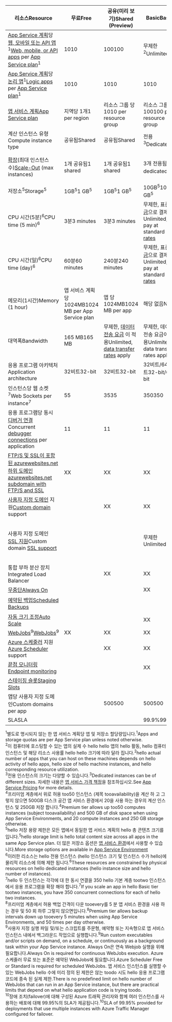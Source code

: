 | <span data-ttu-id="7a0bd-101">리소스</span><span class="sxs-lookup"><span data-stu-id="7a0bd-101">Resource</span></span> | <span data-ttu-id="7a0bd-102">무료</span><span class="sxs-lookup"><span data-stu-id="7a0bd-102">Free</span></span> | <span data-ttu-id="7a0bd-103">공유(미리 보기)</span><span class="sxs-lookup"><span data-stu-id="7a0bd-103">Shared (Preview)</span></span> | <span data-ttu-id="7a0bd-104">Basic</span><span class="sxs-lookup"><span data-stu-id="7a0bd-104">Basic</span></span> | <span data-ttu-id="7a0bd-105">표준</span><span class="sxs-lookup"><span data-stu-id="7a0bd-105">Standard</span></span> | <span data-ttu-id="7a0bd-106">Premium(미리 보기)</span><span class="sxs-lookup"><span data-stu-id="7a0bd-106">Premium (Preview)</span></span></th> |
| --- | --- | --- | --- | --- | --- |
| <span data-ttu-id="7a0bd-107">[App Service 계획](../articles/app-service/azure-web-sites-web-hosting-plans-in-depth-overview.md)당 [웹, 모바일 또는 API 앱](https://azure.microsoft.com/services/app-service/)<sup>1</sup></span><span class="sxs-lookup"><span data-stu-id="7a0bd-107">[Web, mobile, or API apps](https://azure.microsoft.com/services/app-service/) per [App Service plan](../articles/app-service/azure-web-sites-web-hosting-plans-in-depth-overview.md)<sup>1</sup></span></span> |<span data-ttu-id="7a0bd-108">10</span><span class="sxs-lookup"><span data-stu-id="7a0bd-108">10</span></span> |<span data-ttu-id="7a0bd-109">100</span><span class="sxs-lookup"><span data-stu-id="7a0bd-109">100</span></span> |<span data-ttu-id="7a0bd-110">무제한<sup>2</sup></span><span class="sxs-lookup"><span data-stu-id="7a0bd-110">Unlimited<sup>2</sup></span></span> |<span data-ttu-id="7a0bd-111">무제한<sup>2</sup></span><span class="sxs-lookup"><span data-stu-id="7a0bd-111">Unlimited<sup>2</sup></span></span> |<span data-ttu-id="7a0bd-112">무제한<sup>2</sup></span><span class="sxs-lookup"><span data-stu-id="7a0bd-112">Unlimited<sup>2</sup></span></span> |
| <span data-ttu-id="7a0bd-113">[App Service 계획](../articles/app-service/azure-web-sites-web-hosting-plans-in-depth-overview.md)당 [논리 앱](https://azure.microsoft.com/services/app-service/logic/)</a><sup>1</sup></span><span class="sxs-lookup"><span data-stu-id="7a0bd-113">[Logic apps](https://azure.microsoft.com/services/app-service/logic/) per [App Service plan](../articles/app-service/azure-web-sites-web-hosting-plans-in-depth-overview.md)</a><sup>1</sup></span></span> |<span data-ttu-id="7a0bd-114">10</span><span class="sxs-lookup"><span data-stu-id="7a0bd-114">10</span></span> |<span data-ttu-id="7a0bd-115">10</span><span class="sxs-lookup"><span data-stu-id="7a0bd-115">10</span></span> |<span data-ttu-id="7a0bd-116">10</span><span class="sxs-lookup"><span data-stu-id="7a0bd-116">10</span></span> |<span data-ttu-id="7a0bd-117">코어 당 20</span><span class="sxs-lookup"><span data-stu-id="7a0bd-117">20 per core</span></span> |<span data-ttu-id="7a0bd-118">코어 당 20</span><span class="sxs-lookup"><span data-stu-id="7a0bd-118">20 per core</span></span> |
| [<span data-ttu-id="7a0bd-119">앱 서비스 계획</span><span class="sxs-lookup"><span data-stu-id="7a0bd-119">App Service plan</span></span>](../articles/app-service/azure-web-sites-web-hosting-plans-in-depth-overview.md) |<span data-ttu-id="7a0bd-120">지역당 1개</span><span class="sxs-lookup"><span data-stu-id="7a0bd-120">1 per region</span></span> |<span data-ttu-id="7a0bd-121">리소스 그룹 당 10</span><span class="sxs-lookup"><span data-stu-id="7a0bd-121">10 per resource group</span></span> |<span data-ttu-id="7a0bd-122">리소스 그룹당 100</span><span class="sxs-lookup"><span data-stu-id="7a0bd-122">100 per resource group</span></span> |<span data-ttu-id="7a0bd-123">리소스 그룹당 100</span><span class="sxs-lookup"><span data-stu-id="7a0bd-123">100 per resource group</span></span> |<span data-ttu-id="7a0bd-124">리소스 그룹당 100</span><span class="sxs-lookup"><span data-stu-id="7a0bd-124">100 per resource group</span></span> |
| <span data-ttu-id="7a0bd-125">계산 인스턴스 유형</span><span class="sxs-lookup"><span data-stu-id="7a0bd-125">Compute instance type</span></span> |<span data-ttu-id="7a0bd-126">공유됨</span><span class="sxs-lookup"><span data-stu-id="7a0bd-126">Shared</span></span> |<span data-ttu-id="7a0bd-127">공유됨</span><span class="sxs-lookup"><span data-stu-id="7a0bd-127">Shared</span></span> |<span data-ttu-id="7a0bd-128">전용<sup>3</sup></span><span class="sxs-lookup"><span data-stu-id="7a0bd-128">Dedicated<sup>3</sup></span></span> |<span data-ttu-id="7a0bd-129">전용<sup>3</sup></span><span class="sxs-lookup"><span data-stu-id="7a0bd-129">Dedicated<sup>3</sup></span></span> |<span data-ttu-id="7a0bd-130">전용<sup>3</sup></span><span class="sxs-lookup"><span data-stu-id="7a0bd-130">Dedicated<sup>3</sup></span></span></p> |
| <span data-ttu-id="7a0bd-131">[확장](../articles/app-service-web/web-sites-scale.md)(최대 인스턴스 수)</span><span class="sxs-lookup"><span data-stu-id="7a0bd-131">[Scale-Out](../articles/app-service-web/web-sites-scale.md) (max instances)</span></span> |<span data-ttu-id="7a0bd-132">1개 공유됨</span><span class="sxs-lookup"><span data-stu-id="7a0bd-132">1 shared</span></span> |<span data-ttu-id="7a0bd-133">1개 공유됨</span><span class="sxs-lookup"><span data-stu-id="7a0bd-133">1 shared</span></span> |<span data-ttu-id="7a0bd-134">3개 전용됨<sup>3</sup></span><span class="sxs-lookup"><span data-stu-id="7a0bd-134">3 dedicated<sup>3</sup></span></span> |<span data-ttu-id="7a0bd-135">10개 전용됨<sup>3</sup></span><span class="sxs-lookup"><span data-stu-id="7a0bd-135">10 dedicated<sup>3</sup></span></span> |<span data-ttu-id="7a0bd-136">20개 전용됨(ASE에는 50개)<sup>3,4</sup></span><span class="sxs-lookup"><span data-stu-id="7a0bd-136">20 dedicated (50 in ASE)<sup>3,4</sup></span></span> |
| <span data-ttu-id="7a0bd-137">저장소<sup>5</sup></span><span class="sxs-lookup"><span data-stu-id="7a0bd-137">Storage<sup>5</sup></span></span> |<span data-ttu-id="7a0bd-138">1GB<sup>5</sup></span><span class="sxs-lookup"><span data-stu-id="7a0bd-138">1 GB<sup>5</sup></span></span> |<span data-ttu-id="7a0bd-139">1GB<sup>5</sup></span><span class="sxs-lookup"><span data-stu-id="7a0bd-139">1 GB<sup>5</sup></span></span> |<span data-ttu-id="7a0bd-140">10GB<sup>5</sup></span><span class="sxs-lookup"><span data-stu-id="7a0bd-140">10 GB<sup>5</sup></span></span> |<span data-ttu-id="7a0bd-141">50GB<sup>5</sup></span><span class="sxs-lookup"><span data-stu-id="7a0bd-141">50 GB<sup>5</sup></span></span> |<span data-ttu-id="7a0bd-142">500GB<sup>4,5</sup></span><span class="sxs-lookup"><span data-stu-id="7a0bd-142">500 GB<sup>4,5</sup></span></span></p> |
| <span data-ttu-id="7a0bd-143">CPU 시간(5분)<sup>6</sup></span><span class="sxs-lookup"><span data-stu-id="7a0bd-143">CPU time (5 min)<sup>6</sup></span></span> |<span data-ttu-id="7a0bd-144">3분</span><span class="sxs-lookup"><span data-stu-id="7a0bd-144">3 minutes</span></span> |<span data-ttu-id="7a0bd-145">3분</span><span class="sxs-lookup"><span data-stu-id="7a0bd-145">3 minutes</span></span> |<span data-ttu-id="7a0bd-146">무제한, 표준 [요금](https://azure.microsoft.com/pricing/details/app-service/)으로 결제</a></span><span class="sxs-lookup"><span data-stu-id="7a0bd-146">Unlimited, pay at standard [rates](https://azure.microsoft.com/pricing/details/app-service/)</a></span></span> |<span data-ttu-id="7a0bd-147">무제한, 표준 요금으로 결제</span><span class="sxs-lookup"><span data-stu-id="7a0bd-147">Unlimited, pay at standard rates</span></span> |<span data-ttu-id="7a0bd-148">무제한, 표준 요금으로 결제</span><span class="sxs-lookup"><span data-stu-id="7a0bd-148">Unlimited, pay at standard rates</span></span> |
| <span data-ttu-id="7a0bd-149">CPU 시간(일)<sup>6</sup></span><span class="sxs-lookup"><span data-stu-id="7a0bd-149">CPU time (day)<sup>6</sup></span></span> |<span data-ttu-id="7a0bd-150">60분</span><span class="sxs-lookup"><span data-stu-id="7a0bd-150">60 minutes</span></span> |<span data-ttu-id="7a0bd-151">240분</span><span class="sxs-lookup"><span data-stu-id="7a0bd-151">240 minutes</span></span> |<span data-ttu-id="7a0bd-152">무제한, 표준 [요금](https://azure.microsoft.com/pricing/details/app-service/)으로 결제</a></span><span class="sxs-lookup"><span data-stu-id="7a0bd-152">Unlimited, pay at standard [rates](https://azure.microsoft.com/pricing/details/app-service/)</a></span></span> |<span data-ttu-id="7a0bd-153">무제한, 표준 요금으로 결제</span><span class="sxs-lookup"><span data-stu-id="7a0bd-153">Unlimited, pay at standard rates</span></span> |<span data-ttu-id="7a0bd-154">무제한, 표준 요금으로 결제</span><span class="sxs-lookup"><span data-stu-id="7a0bd-154">Unlimited, pay at standard rates</span></span> |
| <span data-ttu-id="7a0bd-155">메모리(1시간)</span><span class="sxs-lookup"><span data-stu-id="7a0bd-155">Memory (1 hour)</span></span> |<span data-ttu-id="7a0bd-156">앱 서비스 계획 당 1024MB</span><span class="sxs-lookup"><span data-stu-id="7a0bd-156">1024 MB per App Service plan</span></span> |<span data-ttu-id="7a0bd-157">앱 당 1024MB</span><span class="sxs-lookup"><span data-stu-id="7a0bd-157">1024 MB per app</span></span> |<span data-ttu-id="7a0bd-158">해당 없음</span><span class="sxs-lookup"><span data-stu-id="7a0bd-158">N/A</span></span> |<span data-ttu-id="7a0bd-159">해당 없음</span><span class="sxs-lookup"><span data-stu-id="7a0bd-159">N/A</span></span> |<span data-ttu-id="7a0bd-160">해당 없음</span><span class="sxs-lookup"><span data-stu-id="7a0bd-160">N/A</span></span> |
| <span data-ttu-id="7a0bd-161">대역폭</span><span class="sxs-lookup"><span data-stu-id="7a0bd-161">Bandwidth</span></span> |<span data-ttu-id="7a0bd-162">165 MB</span><span class="sxs-lookup"><span data-stu-id="7a0bd-162">165 MB</span></span> |<span data-ttu-id="7a0bd-163">무제한, [데이터 전송 요금](https://azure.microsoft.com/pricing/details/data-transfers/) 이 적용</span><span class="sxs-lookup"><span data-stu-id="7a0bd-163">Unlimited, [data transfer rates](https://azure.microsoft.com/pricing/details/data-transfers/) apply</span></span> |<span data-ttu-id="7a0bd-164">무제한, 데이터 전송 요금이 적용</span><span class="sxs-lookup"><span data-stu-id="7a0bd-164">Unlimited, data transfer rates apply</span></span> |<span data-ttu-id="7a0bd-165">무제한, 데이터 전송 요금이 적용</span><span class="sxs-lookup"><span data-stu-id="7a0bd-165">Unlimited, data transfer rates apply</span></span> |<span data-ttu-id="7a0bd-166">무제한, 데이터 전송 요금이 적용</span><span class="sxs-lookup"><span data-stu-id="7a0bd-166">Unlimited, data transfer rates apply</span></span> |
| <span data-ttu-id="7a0bd-167">응용 프로그램 아키텍처</span><span class="sxs-lookup"><span data-stu-id="7a0bd-167">Application architecture</span></span> |<span data-ttu-id="7a0bd-168">32비트</span><span class="sxs-lookup"><span data-stu-id="7a0bd-168">32-bit</span></span> |<span data-ttu-id="7a0bd-169">32비트</span><span class="sxs-lookup"><span data-stu-id="7a0bd-169">32-bit</span></span> |<span data-ttu-id="7a0bd-170">32비트/64비트</span><span class="sxs-lookup"><span data-stu-id="7a0bd-170">32-bit/64-bit</span></span> |<span data-ttu-id="7a0bd-171">32비트/64비트</span><span class="sxs-lookup"><span data-stu-id="7a0bd-171">32-bit/64-bit</span></span> |<span data-ttu-id="7a0bd-172">32비트/64비트</span><span class="sxs-lookup"><span data-stu-id="7a0bd-172">32-bit/64-bit</span></span> |
| <span data-ttu-id="7a0bd-173">인스턴스당 웹 소켓<sup>7</sup></span><span class="sxs-lookup"><span data-stu-id="7a0bd-173">Web Sockets per instance<sup>7</sup></span></span> |<span data-ttu-id="7a0bd-174">5</span><span class="sxs-lookup"><span data-stu-id="7a0bd-174">5</span></span> |<span data-ttu-id="7a0bd-175">35</span><span class="sxs-lookup"><span data-stu-id="7a0bd-175">35</span></span> |<span data-ttu-id="7a0bd-176">350</span><span class="sxs-lookup"><span data-stu-id="7a0bd-176">350</span></span> |<span data-ttu-id="7a0bd-177">무제한</span><span class="sxs-lookup"><span data-stu-id="7a0bd-177">Unlimited</span></span> |<span data-ttu-id="7a0bd-178">무제한</span><span class="sxs-lookup"><span data-stu-id="7a0bd-178">Unlimited</span></span> |
| <span data-ttu-id="7a0bd-179">응용 프로그램당 동시 [디버거 연결](../articles/app-service-web/web-sites-dotnet-troubleshoot-visual-studio.md)</span><span class="sxs-lookup"><span data-stu-id="7a0bd-179">Concurrent [debugger connections](../articles/app-service-web/web-sites-dotnet-troubleshoot-visual-studio.md) per application</span></span> |<span data-ttu-id="7a0bd-180">1</span><span class="sxs-lookup"><span data-stu-id="7a0bd-180">1</span></span> |<span data-ttu-id="7a0bd-181">1</span><span class="sxs-lookup"><span data-stu-id="7a0bd-181">1</span></span> |<span data-ttu-id="7a0bd-182">1</span><span class="sxs-lookup"><span data-stu-id="7a0bd-182">1</span></span> |<span data-ttu-id="7a0bd-183">5</span><span class="sxs-lookup"><span data-stu-id="7a0bd-183">5</span></span> |<span data-ttu-id="7a0bd-184">5</span><span class="sxs-lookup"><span data-stu-id="7a0bd-184">5</span></span> |
| [<span data-ttu-id="7a0bd-185">FTP/S 및 SSL이 포함된 azurewebsites.net 하위 도메인</span><span class="sxs-lookup"><span data-stu-id="7a0bd-185">azurewebsites.net subdomain with FTP/S and SSL</span></span>](../articles/app-service-web/web-sites-configure-ssl-certificate.md) |<span data-ttu-id="7a0bd-186">X</span><span class="sxs-lookup"><span data-stu-id="7a0bd-186">X</span></span> |<span data-ttu-id="7a0bd-187">X</span><span class="sxs-lookup"><span data-stu-id="7a0bd-187">X</span></span> |<span data-ttu-id="7a0bd-188">X</span><span class="sxs-lookup"><span data-stu-id="7a0bd-188">X</span></span> |<span data-ttu-id="7a0bd-189">X</span><span class="sxs-lookup"><span data-stu-id="7a0bd-189">X</span></span> |<span data-ttu-id="7a0bd-190">X</span><span class="sxs-lookup"><span data-stu-id="7a0bd-190">X</span></span> |
| <span data-ttu-id="7a0bd-191">[사용자 지정 도메인](../articles/app-service-web/web-sites-custom-domain-name.md) 지원</span><span class="sxs-lookup"><span data-stu-id="7a0bd-191">[Custom domain](../articles/app-service-web/web-sites-custom-domain-name.md) support</span></span> | |<span data-ttu-id="7a0bd-192">X</span><span class="sxs-lookup"><span data-stu-id="7a0bd-192">X</span></span> |<span data-ttu-id="7a0bd-193">X</span><span class="sxs-lookup"><span data-stu-id="7a0bd-193">X</span></span> |<span data-ttu-id="7a0bd-194">X</span><span class="sxs-lookup"><span data-stu-id="7a0bd-194">X</span></span> |<span data-ttu-id="7a0bd-195">X</span><span class="sxs-lookup"><span data-stu-id="7a0bd-195">X</span></span> |
| <span data-ttu-id="7a0bd-196">사용자 지정 도메인 [SSL 지원](../articles/app-service-web/web-sites-configure-ssl-certificate.md)</span><span class="sxs-lookup"><span data-stu-id="7a0bd-196">Custom domain [SSL support](../articles/app-service-web/web-sites-configure-ssl-certificate.md)</span></span> | | |<span data-ttu-id="7a0bd-197">무제한</span><span class="sxs-lookup"><span data-stu-id="7a0bd-197">Unlimited</span></span> |<span data-ttu-id="7a0bd-198">무제한, 5개 SNI SSL 및1개 IP SSL 연결 포함</span><span class="sxs-lookup"><span data-stu-id="7a0bd-198">Unlimited, 5 SNI SSL and 1 IP SSL connections included</span></span> |<span data-ttu-id="7a0bd-199">무제한, 5개 SNI SSL 및1개 IP SSL 연결 포함</span><span class="sxs-lookup"><span data-stu-id="7a0bd-199">Unlimited, 5 SNI SSL and 1 IP SSL connections included</span></span> |
| <span data-ttu-id="7a0bd-200">통합 부하 분산 장치</span><span class="sxs-lookup"><span data-stu-id="7a0bd-200">Integrated Load Balancer</span></span> | |<span data-ttu-id="7a0bd-201">X</span><span class="sxs-lookup"><span data-stu-id="7a0bd-201">X</span></span> |<span data-ttu-id="7a0bd-202">X</span><span class="sxs-lookup"><span data-stu-id="7a0bd-202">X</span></span> |<span data-ttu-id="7a0bd-203">X</span><span class="sxs-lookup"><span data-stu-id="7a0bd-203">X</span></span> |<span data-ttu-id="7a0bd-204">X</span><span class="sxs-lookup"><span data-stu-id="7a0bd-204">X</span></span> |
| [<span data-ttu-id="7a0bd-205">무중단</span><span class="sxs-lookup"><span data-stu-id="7a0bd-205">Always On</span></span>](../articles/app-service-web/web-sites-configure.md) | | |<span data-ttu-id="7a0bd-206">X</span><span class="sxs-lookup"><span data-stu-id="7a0bd-206">X</span></span> |<span data-ttu-id="7a0bd-207">X</span><span class="sxs-lookup"><span data-stu-id="7a0bd-207">X</span></span> |<span data-ttu-id="7a0bd-208">X</span><span class="sxs-lookup"><span data-stu-id="7a0bd-208">X</span></span> |
| [<span data-ttu-id="7a0bd-209">예약된 백업</span><span class="sxs-lookup"><span data-stu-id="7a0bd-209">Scheduled Backups</span></span>](../articles/app-service-web/web-sites-backup.md) | | | |<span data-ttu-id="7a0bd-210">하루에 1회</span><span class="sxs-lookup"><span data-stu-id="7a0bd-210">Once per day</span></span> |<span data-ttu-id="7a0bd-211">5분마다 1회<sup>8</sup></span><span class="sxs-lookup"><span data-stu-id="7a0bd-211">Once every 5 minutes<sup>8</sup></span></span> |
| [<span data-ttu-id="7a0bd-212">자동 크기 조정</span><span class="sxs-lookup"><span data-stu-id="7a0bd-212">Auto Scale</span></span>](../articles/app-service-web/web-sites-scale.md) | | |<span data-ttu-id="7a0bd-213">X</span><span class="sxs-lookup"><span data-stu-id="7a0bd-213">X</span></span> |<span data-ttu-id="7a0bd-214">X</span><span class="sxs-lookup"><span data-stu-id="7a0bd-214">X</span></span> |<span data-ttu-id="7a0bd-215">X</span><span class="sxs-lookup"><span data-stu-id="7a0bd-215">X</span></span> |
| <span data-ttu-id="7a0bd-216">[WebJobs](../articles/app-service-web/web-sites-create-web-jobs.md)<sup>9</sup></span><span class="sxs-lookup"><span data-stu-id="7a0bd-216">[WebJobs](../articles/app-service-web/web-sites-create-web-jobs.md)<sup>9</sup></span></span> |<span data-ttu-id="7a0bd-217">X</span><span class="sxs-lookup"><span data-stu-id="7a0bd-217">X</span></span> |<span data-ttu-id="7a0bd-218">X</span><span class="sxs-lookup"><span data-stu-id="7a0bd-218">X</span></span> |<span data-ttu-id="7a0bd-219">X</span><span class="sxs-lookup"><span data-stu-id="7a0bd-219">X</span></span> |<span data-ttu-id="7a0bd-220">X</span><span class="sxs-lookup"><span data-stu-id="7a0bd-220">X</span></span> |<span data-ttu-id="7a0bd-221">X</span><span class="sxs-lookup"><span data-stu-id="7a0bd-221">X</span></span> |
| <span data-ttu-id="7a0bd-222">[Azure 스케줄러](https://azure.microsoft.com/services/scheduler/) 지원</span><span class="sxs-lookup"><span data-stu-id="7a0bd-222">[Azure Scheduler](https://azure.microsoft.com/services/scheduler/) support</span></span> | |<span data-ttu-id="7a0bd-223">X</span><span class="sxs-lookup"><span data-stu-id="7a0bd-223">X</span></span> |<span data-ttu-id="7a0bd-224">X</span><span class="sxs-lookup"><span data-stu-id="7a0bd-224">X</span></span> |<span data-ttu-id="7a0bd-225">X</span><span class="sxs-lookup"><span data-stu-id="7a0bd-225">X</span></span> |<span data-ttu-id="7a0bd-226">X</span><span class="sxs-lookup"><span data-stu-id="7a0bd-226">X</span></span> |
| [<span data-ttu-id="7a0bd-227">끝점 모니터링</span><span class="sxs-lookup"><span data-stu-id="7a0bd-227">Endpoint monitoring</span></span>](../articles/app-service-web/web-sites-monitor.md) | | |<span data-ttu-id="7a0bd-228">X</span><span class="sxs-lookup"><span data-stu-id="7a0bd-228">X</span></span> |<span data-ttu-id="7a0bd-229">X</span><span class="sxs-lookup"><span data-stu-id="7a0bd-229">X</span></span> |<span data-ttu-id="7a0bd-230">X</span><span class="sxs-lookup"><span data-stu-id="7a0bd-230">X</span></span> |
| [<span data-ttu-id="7a0bd-231">스테이징 슬롯</span><span class="sxs-lookup"><span data-stu-id="7a0bd-231">Staging Slots</span></span>](../articles/app-service-web/web-sites-staged-publishing.md) | | | |<span data-ttu-id="7a0bd-232">5</span><span class="sxs-lookup"><span data-stu-id="7a0bd-232">5</span></span> |<span data-ttu-id="7a0bd-233">20</span><span class="sxs-lookup"><span data-stu-id="7a0bd-233">20</span></span> |
| <span data-ttu-id="7a0bd-234">앱당 사용자 지정 도메인</a></span><span class="sxs-lookup"><span data-stu-id="7a0bd-234">Custom domains per app</a></span></span> | |<span data-ttu-id="7a0bd-235">500</span><span class="sxs-lookup"><span data-stu-id="7a0bd-235">500</span></span> |<span data-ttu-id="7a0bd-236">500</span><span class="sxs-lookup"><span data-stu-id="7a0bd-236">500</span></span> |<span data-ttu-id="7a0bd-237">500</span><span class="sxs-lookup"><span data-stu-id="7a0bd-237">500</span></span> |<span data-ttu-id="7a0bd-238">500</span><span class="sxs-lookup"><span data-stu-id="7a0bd-238">500</span></span> |
| <span data-ttu-id="7a0bd-239">SLA</span><span class="sxs-lookup"><span data-stu-id="7a0bd-239">SLA</span></span> | |<p> |<span data-ttu-id="7a0bd-240">99.9%</span><span class="sxs-lookup"><span data-stu-id="7a0bd-240">99.9%</span></span> |<span data-ttu-id="7a0bd-241">99.95%<sup>10</sup></span><span class="sxs-lookup"><span data-stu-id="7a0bd-241">99.95%<sup>10</sup></span></span> |<span data-ttu-id="7a0bd-242">99.95%<sup>10</sup></span><span class="sxs-lookup"><span data-stu-id="7a0bd-242">99.95%<sup>10</sup></span></span> |

<span data-ttu-id="7a0bd-243"><sup>1</sup>별도로 명시되지 않는 한 앱 서비스 계획당 앱 및 저장소 할당량입니다.</span><span class="sxs-lookup"><span data-stu-id="7a0bd-243"><sup>1</sup>Apps and storage quotas are per App Service plan unless noted otherwise.</span></span>  
<span data-ttu-id="7a0bd-244"><sup>2</sup>이 컴퓨터에 호스팅할 수 있는 앱의 실제 수 hello hello 앱의 hello 활동, hello 컴퓨터 인스턴스 및 해당 리소스 사용률 hello hello 크기에 따라 달라 집니다.</span><span class="sxs-lookup"><span data-stu-id="7a0bd-244"><sup>2</sup>hello actual number of apps that you can host on these machines depends on hello activity of hello apps, hello size of hello machine instances, and hello corresponding resource utilization.</span></span>  
<span data-ttu-id="7a0bd-245"><sup>3</sup>전용 인스턴스의 크기는 다양할 수 있습니다.</span><span class="sxs-lookup"><span data-stu-id="7a0bd-245"><sup>3</sup>Dedicated instances can be of different sizes.</span></span> <span data-ttu-id="7a0bd-246">자세한 내용은 [앱 서비스 가격 책정](https://azure.microsoft.com/pricing/details/data-transfers/pricing/details/app-service/)을 참조하십시오.</span><span class="sxs-lookup"><span data-stu-id="7a0bd-246">See [App Service Pricing](https://azure.microsoft.com/pricing/details/data-transfers/pricing/details/app-service/) for more details.</span></span>  
<span data-ttu-id="7a0bd-247"><sup>4</sup>프리미엄 계층에서 위로 허용 too50 인스턴스 (제목 tooavailability)을 계산 하 고 그렇지 않으면 500GB 디스크 공간 앱 서비스 환경에서 20을 사용 하는 경우의 계산 인스턴스 및 250GB 저장 합니다.</span><span class="sxs-lookup"><span data-stu-id="7a0bd-247"><sup>4</sup>Premium tier allows up too50 computes instances (subject tooavailability) and 500 GB of disk space when using App Service Environments, and 20 compute instances and 250 GB storage otherwise.</span></span>  
<span data-ttu-id="7a0bd-248"><sup>5</sup>hello 저장 용량 제한은 모든 앱에서 동일한 앱 서비스 계획의 hello 총 콘텐츠 크기를입니다.</span><span class="sxs-lookup"><span data-stu-id="7a0bd-248"><sup>5</sup>hello storage limit is hello total content size across all apps in the same App Service plan.</span></span> <span data-ttu-id="7a0bd-249">더 많은 저장소 옵션은 [앱 서비스 환경](../articles/app-service-web/app-service-web-configure-an-app-service-environment.md#storage)에서 사용할 수 있습니다.</span><span class="sxs-lookup"><span data-stu-id="7a0bd-249">More storage options are available in [App Service Environment](../articles/app-service-web/app-service-web-configure-an-app-service-environment.md#storage)</span></span>  
<span data-ttu-id="7a0bd-250"><sup>6</sup>이러한 리소스는 hello 전용 인스턴스 (hello 인스턴스 크기 및 인스턴스 수가 hello)에 물리적 리소스에 의해 제한 됩니다.</span><span class="sxs-lookup"><span data-stu-id="7a0bd-250"><sup>6</sup>These resources are constrained by physical resources on hello dedicated instances (hello instance size and hello number of instances).</span></span>  
<span data-ttu-id="7a0bd-251"><sup>7</sup>hello 두 인스턴스는 각각에 대 한 동시 연결을 350 hello 기본 계층 tootwo 인스턴스에서 응용 프로그램을 확장 해야 합니다.</span><span class="sxs-lookup"><span data-stu-id="7a0bd-251"><sup>7</sup>If you scale an app in hello Basic tier tootwo instances, you have 350 concurrent connections for each of hello two instances.</span></span>  
<span data-ttu-id="7a0bd-252"><sup>8</sup>프리미엄 계층에서 허용 백업 간격이 다운 tooevery를 5 분 앱 서비스 환경을 사용 하는 경우 및 50 회 하루 그렇지 않으면입니다.</span><span class="sxs-lookup"><span data-stu-id="7a0bd-252"><sup>8</sup>Premium tier allows backup intervals down up tooevery 5 minutes when using App Service Environments, and 50 times per day otherwise.</span></span>  
<span data-ttu-id="7a0bd-253"><sup>9</sup>사용자 지정 실행 파일 및/또는 스크립트를 주문형, 예약형 또는 지속형으로 앱 서비스 인스턴스 내에서 백그라운드 작업으로 실행합니다.</span><span class="sxs-lookup"><span data-stu-id="7a0bd-253"><sup>9</sup>Run custom executables and/or scripts on demand, on a schedule, or continuously as a background task within your App Service instance.</span></span> <span data-ttu-id="7a0bd-254">Always On은 연속 Webjob 실행을 위해 필요합니다.</span><span class="sxs-lookup"><span data-stu-id="7a0bd-254">Always On is required for continuous WebJobs execution.</span></span> <span data-ttu-id="7a0bd-255">Azure 스케줄러 무료 또는 표준은 예약된 WebJobs에 필요합니다.</span><span class="sxs-lookup"><span data-stu-id="7a0bd-255">Azure Scheduler Free or Standard is required for scheduled WebJobs.</span></span> <span data-ttu-id="7a0bd-256">앱 서비스 인스턴스를 실행할 수 있는 WebJobs hello 수에 미리 정의 된 제한은 않는 toodo 시도 hello 응용 프로그램 코드에 종속 된 실제 제한.</span><span class="sxs-lookup"><span data-stu-id="7a0bd-256">There is no predefined limit on hello number of WebJobs that can run in an App Service instance, but there are practical limits that depend on what hello application code is trying toodo.</span></span>   
<span data-ttu-id="7a0bd-257"><sup>10</sup>장애 조치(failover)에 대해 구성된 Azure 트래픽 관리자와 함께 여러 인스턴스를 사용하는 배포에 대해 99.95%의 SLA가 제공됩니다.</span><span class="sxs-lookup"><span data-stu-id="7a0bd-257"><sup>10</sup>SLA of 99.95% provided for deployments that use multiple instances with Azure Traffic Manager configured for failover.</span></span>  

